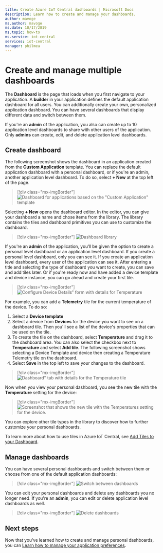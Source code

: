 ```yaml
---
title: Create Azure IoT Central dashboards | Microsoft Docs
description: Learn how to create and manage your dashboards.
author: mavoge
ms.author: mavoge
ms.date: 10/17/2019
ms.topic: how-to
ms.service: iot-central
services: iot-central
manager: philmea
---
```


# Create and manage multiple dashboards

The **Dashboard** is the page that loads when you first navigate to your application. A **builder** in your application defines the default application dashboard for all users. You can additionally create your own, personalized application dashboard. You can have several dashboards that display different data and switch between them.

If you're an **admin** of the application, you also can create up to 10 application level dashboards to share with other users of the application. Only **admins** can create, edit, and delete application level dashboards.  

## Create dashboard

The following screenshot shows the dashboard in an application created from the **Custom Application** template. You can replace the default application dashboard with a personal dashboard, or if you're an admin, another application level dashboard. To do so, select **+ New** at the top left of the page.

> [!div class="mx-imgBorder"]
> ![Dashboard for applications based on the "Custom Application" template](media/howto-create-personal-dashboards/dashboard-custom-app.png)

Selecting **+ New** opens the dashboard editor. In the editor, you can give your dashboard a name and chose items from the library. The library contains the tiles and dashboard primitives you can use to customize the dashboard.

> [!div class="mx-imgBorder"]
> ![Dashboard library](media/howto-create-personal-dashboards/dashboard-library.png)

If you're an **admin** of the application, you'll be given the option to  create a personal level dashboard or an application level dashboard. If you create a personal level dashboard, only you can see it. If you create an application level dashboard, every user of the application can see it. After entering a title and selecting the type of dashboard you want to create, you can save and add tiles later. Or if you're ready now and have added a device template and device instance, you can go ahead and create your first tile.  

> [!div class="mx-imgBorder"]
> ![Configure Device Details" form with details for Temperature](media/howto-create-personal-dashboards/device-details.png)

For example, you can add a **Telemetry** tile for the current temperature of the device. To do so:

1. Select a **Device template**
1. Select a device from **Devices** for the device you want to see on a dashboard tile. Then you'll see a list of the device's properties that can be used on the tile.
1. To create the tile on the dashboard, select **Temperature** and drag it to the dashboard area. You can also select the checkbox next to **Temperature** and select **Add tile**. The following screenshot shows selecting a Device Template and device then creating a Temperature Telemetry tile on the dashboard.
1. Select **Save** in the top left to save your changes to the dashboard.

> [!div class="mx-imgBorder"]
> ![Dashboard" tab with details for the Temperature tile](media/howto-create-personal-dashboards/temperature-tile-edit.png)

Now when you view your personal dashboard, you see the new tile with the **Temperature** setting for the device:

> [!div class="mx-imgBorder"]
> ![Screenshot that shows the new tile with the Temperatures setting for the device.](media/howto-create-personal-dashboards/temperature-tile-complete.png)

You can explore other tile types in the library to discover how to further customize your personal dashboards.

To learn more about how to use tiles in Azure IoT Central, see [Add Tiles to your Dashboard](howto-add-tiles-to-your-dashboard.md).

## Manage dashboards

You can have several personal dashboards and switch between them or choose from one of the default application dashboards:

> [!div class="mx-imgBorder"]
> ![Switch between dashboards](media/howto-create-personal-dashboards/switch-dashboards.png)

You can edit your personal dashboards and delete any dashboards you no longer need. If you're an **admin**, you can edit or delete application level dashboards as well.

> [!div class="mx-imgBorder"]
> ![Delete dashboards](media/howto-create-personal-dashboards/delete-dashboards.png)

## Next steps

Now that you've learned how to create and manage personal dashboards, you can [Learn how to manage your application preferences](howto-manage-preferences.md).
